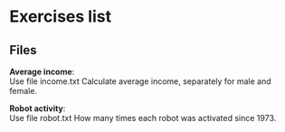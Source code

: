 Exercises list
========

Files
---------
**Average income**:  
Use file income.txt
Calculate average income, separately for male and female.

**Robot activity**:  
Use file robot.txt
How many times each robot was activated since 1973.

